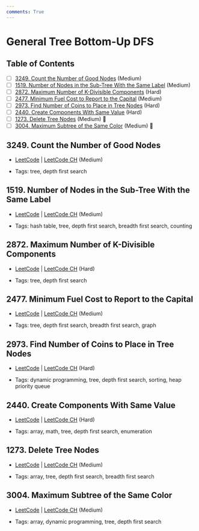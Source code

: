 ```yaml
---
comments: True
---
```


# General Tree Bottom-Up DFS

## Table of Contents

- [ ] [3249. Count the Number of Good Nodes](https://leetcode.cn/problems/count-the-number-of-good-nodes/) (Medium)
- [ ] [1519. Number of Nodes in the Sub-Tree With the Same Label](https://leetcode.cn/problems/number-of-nodes-in-the-sub-tree-with-the-same-label/) (Medium)
- [ ] [2872. Maximum Number of K-Divisible Components](https://leetcode.cn/problems/maximum-number-of-k-divisible-components/) (Hard)
- [ ] [2477. Minimum Fuel Cost to Report to the Capital](https://leetcode.cn/problems/minimum-fuel-cost-to-report-to-the-capital/) (Medium)
- [ ] [2973. Find Number of Coins to Place in Tree Nodes](https://leetcode.cn/problems/find-number-of-coins-to-place-in-tree-nodes/) (Hard)
- [ ] [2440. Create Components With Same Value](https://leetcode.cn/problems/create-components-with-same-value/) (Hard)
- [ ] [1273. Delete Tree Nodes](https://leetcode.cn/problems/delete-tree-nodes/) (Medium) 👑
- [ ] [3004. Maximum Subtree of the Same Color](https://leetcode.cn/problems/maximum-subtree-of-the-same-color/) (Medium) 👑

## 3249. Count the Number of Good Nodes

-   [LeetCode](https://leetcode.com/problems/count-the-number-of-good-nodes/) | [LeetCode CH](https://leetcode.cn/problems/count-the-number-of-good-nodes/) (Medium)

-   Tags: tree, depth first search


## 1519. Number of Nodes in the Sub-Tree With the Same Label

-   [LeetCode](https://leetcode.com/problems/number-of-nodes-in-the-sub-tree-with-the-same-label/) | [LeetCode CH](https://leetcode.cn/problems/number-of-nodes-in-the-sub-tree-with-the-same-label/) (Medium)

-   Tags: hash table, tree, depth first search, breadth first search, counting


## 2872. Maximum Number of K-Divisible Components

-   [LeetCode](https://leetcode.com/problems/maximum-number-of-k-divisible-components/) | [LeetCode CH](https://leetcode.cn/problems/maximum-number-of-k-divisible-components/) (Hard)

-   Tags: tree, depth first search


## 2477. Minimum Fuel Cost to Report to the Capital

-   [LeetCode](https://leetcode.com/problems/minimum-fuel-cost-to-report-to-the-capital/) | [LeetCode CH](https://leetcode.cn/problems/minimum-fuel-cost-to-report-to-the-capital/) (Medium)

-   Tags: tree, depth first search, breadth first search, graph


## 2973. Find Number of Coins to Place in Tree Nodes

-   [LeetCode](https://leetcode.com/problems/find-number-of-coins-to-place-in-tree-nodes/) | [LeetCode CH](https://leetcode.cn/problems/find-number-of-coins-to-place-in-tree-nodes/) (Hard)

-   Tags: dynamic programming, tree, depth first search, sorting, heap priority queue


## 2440. Create Components With Same Value

-   [LeetCode](https://leetcode.com/problems/create-components-with-same-value/) | [LeetCode CH](https://leetcode.cn/problems/create-components-with-same-value/) (Hard)

-   Tags: array, math, tree, depth first search, enumeration


## 1273. Delete Tree Nodes

-   [LeetCode](https://leetcode.com/problems/delete-tree-nodes/) | [LeetCode CH](https://leetcode.cn/problems/delete-tree-nodes/) (Medium)

-   Tags: array, tree, depth first search, breadth first search


## 3004. Maximum Subtree of the Same Color

-   [LeetCode](https://leetcode.com/problems/maximum-subtree-of-the-same-color/) | [LeetCode CH](https://leetcode.cn/problems/maximum-subtree-of-the-same-color/) (Medium)

-   Tags: array, dynamic programming, tree, depth first search
